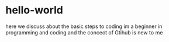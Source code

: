 # hello-world
here we discuss about the basic steps to coding
im a beginner in programming and coding and the conceot of Gtihub is new to me 
